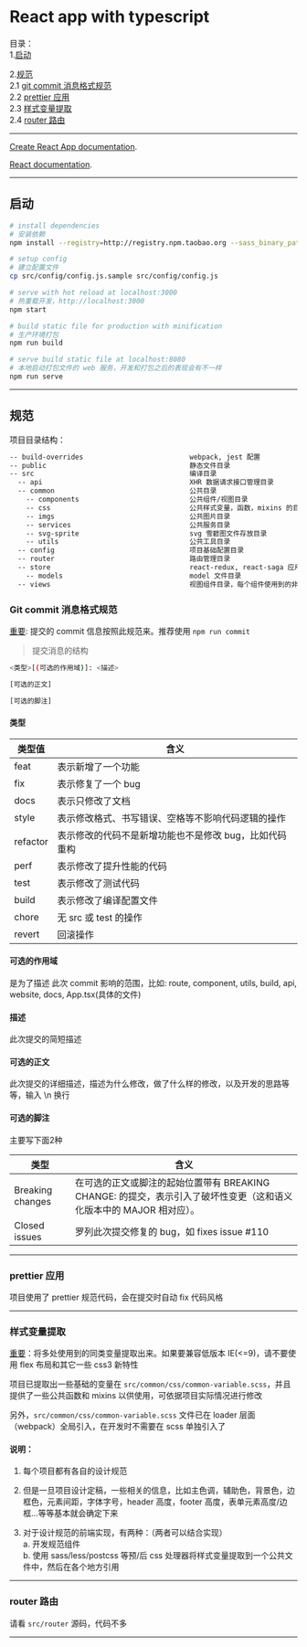 # React app with typescript

目录：<br>
1.[启动](#启动)<br>

2.[规范](#规范)<br>
2.1 [git commit 消息格式规范](#git-commit-消息格式规范)<br>
2.2 [prettier 应用](#prettier-应用)<br>
2.3 [样式变量提取](#样式变量提取)<br>
2.4 [router 路由](#router-路由)<br>
***

[Create React App documentation](https://facebook.github.io/create-react-app/docs/getting-started).

[React documentation](https://reactjs.org/).

***

## 启动

``` bash
# install dependencies
# 安装依赖
npm install --registry=http://registry.npm.taobao.org --sass_binary_path=http://npm.taobao.org/mirrors/node-sass

# setup config
# 建立配置文件
cp src/config/config.js.sample src/config/config.js

# serve with hot reload at localhost:3000
# 热重载开发，http://localhost:3000
npm start

# build static file for production with minification
# 生产环境打包
npm run build

# serve build static file at localhost:8080
# 本地启动打包文件的 web 服务，开发和打包之后的表现会有不一样
npm run serve
```

***

## 规范

项目目录结构：

```bash
-- build-overrides                          webpack, jest 配置
-- public                                   静态文件目录
-- src                                      编译目录
  -- api                                    XHR 数据请求接口管理目录
  -- common                                 公共目录
    -- components                           公共组件/视图目录
    -- css                                  公共样式变量，函数，mixins 的目录
    -- imgs                                 公共图片目录
    -- services                             公共服务目录
    -- svg-sprite                           svg 雪碧图文件存放目录
    -- utils                                公共工具目录
  -- config                                 项目基础配置目录
  -- router                                 路由管理目录
  -- store                                  react-redux, react-saga 应用目录
    -- models                               model 文件目录
  -- views                                  视图组件目录，每个组件使用到的非公共静态文件或者资源（工具、图片，子组件）尽量与自身放同一目录
```

### Git commit 消息格式规范
[重要](#git-commit-消息格式规范): 提交的 commit 信息按照此规范来。推荐使用 `npm run commit`

> 提交消息的结构
```bash
<类型>[(可选的作用域)]: <描述>

[可选的正文]

[可选的脚注]
```

#### 类型

| 类型值 | 含义 |
| --- | --- |
| feat | 表示新增了一个功能 |
| fix | 表示修复了一个 bug |
| docs | 表示只修改了文档 |
| style | 表示修改格式、书写错误、空格等不影响代码逻辑的操作 |
| refactor | 表示修改的代码不是新增功能也不是修改 bug，比如代码重构 |
| perf | 表示修改了提升性能的代码 |
| test | 表示修改了测试代码 |
| build | 表示修改了编译配置文件 |
| chore | 无 src 或 test 的操作 |
| revert | 回滚操作 |

#### 可选的作用域
是为了描述 此次 commit 影响的范围，比如: route, component, utils, build, api, website, docs, App.tsx(具体的文件)

#### 描述
此次提交的简短描述

#### 可选的正文
此次提交的详细描述，描述为什么修改，做了什么样的修改，以及开发的思路等等，输入 \n 换行

#### 可选的脚注
主要写下面2种

| 类型 | 含义 |
| --- | --- |
| Breaking changes | 在可选的正文或脚注的起始位置带有 BREAKING CHANGE: 的提交，表示引入了破坏性变更（这和语义化版本中的 MAJOR 相对应）。 |
| Closed issues | 罗列此次提交修复的 bug，如 fixes issue #110 |

***

### prettier 应用

项目使用了 prettier 规范代码，会在提交时自动 fix 代码风格

***

### 样式变量提取
[重要](#样式变量提取)：将多处使用到的同类变量提取出来。如果要兼容低版本 IE(<=9)，请不要使用 flex 布局和其它一些 css3 新特性

项目已提取出一些基础的变量在 `src/common/css/common-variable.scss`，并且提供了一些公共函数和 mixins 以供使用，可依据项目实际情况进行修改

另外，`src/common/css/common-variable.scss` 文件已在 loader 层面（webpack）全局引入，在开发时不需要在 scss 单独引入了

#### 说明：

1. 每个项目都有各自的设计规范

2. 但是一旦项目设计定稿，一些相关的信息，比如主色调，辅助色，背景色，边框色，元素间距，字体字号，header 高度，footer 高度，表单元素高度/边框...等等基本就会确定下来

3. 对于设计规范的前端实现，有两种：（两者可以结合实现）<br>
   a. 开发规范组件<br>
   b. 使用 sass/less/postcss 等预/后 css 处理器将样式变量提取到一个公共文件中，然后在各个地方引用<br>

***

### router 路由
请看 `src/router` 源码，代码不多

***
